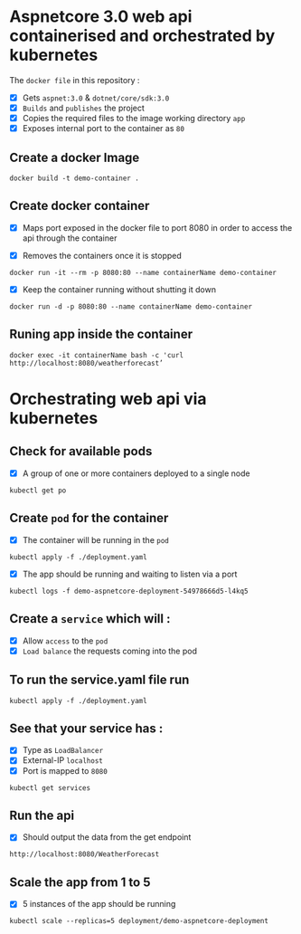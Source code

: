# Aspnetcore 3.0 web api containerised and orchestrated by kubernetes

The `docker file` in this repository : 

- [x] Gets `aspnet:3.0` & `dotnet/core/sdk:3.0`
- [x] `Builds` and `publishes` the project 
- [x] Copies the required files to the image working directory `app`
- [x] Exposes internal port to the container as `80`

## Create a docker Image
```
docker build -t demo-container . 
```

## Create docker container


- [x]  Maps port exposed in the docker file to port 8080 in order to access the api through the container
  
- [x] Removes the containers once it is stopped

```
docker run -it --rm -p 8080:80 --name containerName demo-container 
```

- [x]  Keep the container running without shutting it down

```
docker run -d -p 8080:80 --name containerName demo-container
```

## Runing app inside the container 

```
docker exec -it containerName bash -c 'curl http://localhost:8080/weatherforecast’
```

# Orchestrating web api via kubernetes

## Check for available pods

- [x]  A group of one or more containers deployed to a single node
```
kubectl get po
```

## Create `pod` for the container 

- [x]  The container will be running in the `pod`

```
kubectl apply -f ./deployment.yaml 
```
- [x]  The app should be running and waiting to listen via a port 

```
kubectl logs -f demo-aspnetcore-deployment-54978666d5-l4kq5
```

## Create a `service` which will : 

- [x]  Allow `access` to the `pod`
- [x]  `Load balance` the requests coming into the pod

## To run the service.yaml file run 

```
kubectl apply -f ./deployment.yaml 
```
## See that your service has :

- [x]  Type as `LoadBalancer`
- [x]  External-IP `localhost`
- [x]  Port is mapped to `8080`

```
kubectl get services
```
## Run the api

- [x]  Should output the data from the get endpoint

```
http://localhost:8080/WeatherForecast
```

## Scale the app from 1 to 5 

- [x]  5 instances of the app should be running

```
kubectl scale --replicas=5 deployment/demo-aspnetcore-deployment
```
  